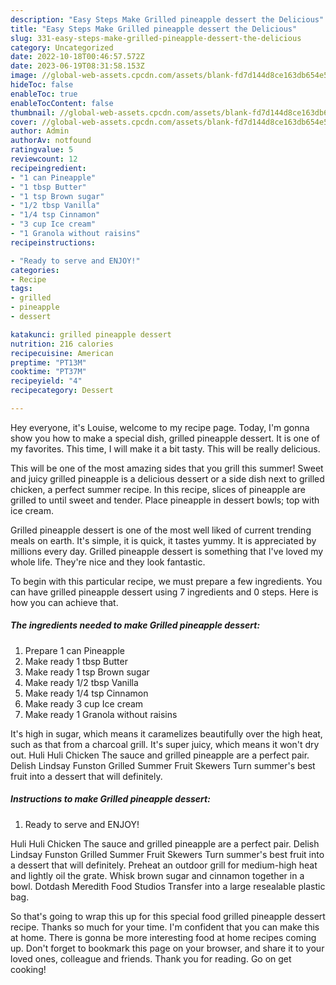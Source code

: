 ```yaml
---
description: "Easy Steps Make Grilled pineapple dessert the Delicious"
title: "Easy Steps Make Grilled pineapple dessert the Delicious"
slug: 331-easy-steps-make-grilled-pineapple-dessert-the-delicious
category: Uncategorized
date: 2022-10-18T00:46:57.572Z
date: 2023-06-19T08:31:58.153Z
image: //global-web-assets.cpcdn.com/assets/blank-fd7d144d8ce163db654e5a02c40b08a2775adb7897d16e4062681dc7e1b2800f.png
hideToc: false
enableToc: true
enableTocContent: false
thumbnail: //global-web-assets.cpcdn.com/assets/blank-fd7d144d8ce163db654e5a02c40b08a2775adb7897d16e4062681dc7e1b2800f.png
cover: //global-web-assets.cpcdn.com/assets/blank-fd7d144d8ce163db654e5a02c40b08a2775adb7897d16e4062681dc7e1b2800f.png
author: Admin
authorAv: notfound
ratingvalue: 5
reviewcount: 12
recipeingredient:
- "1 can Pineapple"
- "1 tbsp Butter"
- "1 tsp Brown sugar"
- "1/2 tbsp Vanilla"
- "1/4 tsp Cinnamon"
- "3 cup Ice cream"
- "1 Granola without raisins"
recipeinstructions:

- "Ready to serve and ENJOY!"
categories:
- Recipe
tags:
- grilled
- pineapple
- dessert

katakunci: grilled pineapple dessert 
nutrition: 216 calories
recipecuisine: American
preptime: "PT13M"
cooktime: "PT37M"
recipeyield: "4"
recipecategory: Dessert

---
```



Hey everyone, it's Louise, welcome to my recipe page. Today, I'm gonna show you how to make a special dish, grilled pineapple dessert. It is one of my favorites. This time, I will make it a bit tasty. This will be really delicious.

This will be one of the most amazing sides that you grill this summer! Sweet and juicy grilled pineapple is a delicious dessert or a side dish next to grilled chicken, a perfect summer recipe. In this recipe, slices of pineapple are grilled to until sweet and tender. Place pineapple in dessert bowls; top with ice cream.

Grilled pineapple dessert is one of the most well liked of current trending meals on earth. It's simple, it is quick, it tastes yummy. It is appreciated by millions every day. Grilled pineapple dessert is something that I've loved my whole life. They're nice and they look fantastic.


To begin with this particular recipe, we must prepare a few ingredients. You can have grilled pineapple dessert using 7 ingredients and 0 steps. Here is how you can achieve that.

<!--inarticleads1-->

##### The ingredients needed to make Grilled pineapple dessert:

1. Prepare 1 can Pineapple
1. Make ready 1 tbsp Butter
1. Make ready 1 tsp Brown sugar
1. Make ready 1/2 tbsp Vanilla
1. Make ready 1/4 tsp Cinnamon
1. Make ready 3 cup Ice cream
1. Make ready 1 Granola without raisins


It&#39;s high in sugar, which means it caramelizes beautifully over the high heat, such as that from a charcoal grill. It&#39;s super juicy, which means it won&#39;t dry out. Huli Huli Chicken The sauce and grilled pineapple are a perfect pair. Delish Lindsay Funston Grilled Summer Fruit Skewers Turn summer&#39;s best fruit into a dessert that will definitely. 

<!--inarticleads2-->

##### Instructions to make Grilled pineapple dessert:


1. Ready to serve and ENJOY!

Huli Huli Chicken The sauce and grilled pineapple are a perfect pair. Delish Lindsay Funston Grilled Summer Fruit Skewers Turn summer&#39;s best fruit into a dessert that will definitely. Preheat an outdoor grill for medium-high heat and lightly oil the grate. Whisk brown sugar and cinnamon together in a bowl. Dotdash Meredith Food Studios Transfer into a large resealable plastic bag. 

So that's going to wrap this up for this special food grilled pineapple dessert recipe. Thanks so much for your time. I'm confident that you can make this at home. There is gonna be more interesting food at home recipes coming up. Don't forget to bookmark this page on your browser, and share it to your loved ones, colleague and friends. Thank you for reading. Go on get cooking!

